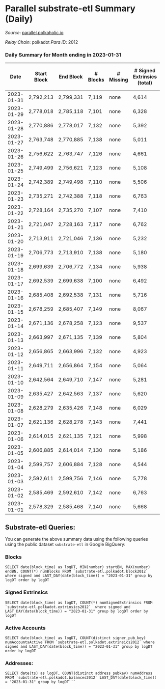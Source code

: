 # Parallel substrate-etl Summary (Daily)

_Source_: [parallel.polkaholic.io](https://parallel.polkaholic.io)

*Relay Chain*: polkadot
*Para ID*: 2012



### Daily Summary for Month ending in 2023-01-31


| Date | Start Block | End Block | # Blocks | # Missing | # Signed Extrinsics (total) | # Active Accounts | # Addresses with Balances | # Events | # Transfers | # XCM Transfers In | # XCM Transfers Out |
| ---- | ----------- | --------- | -------- | --------- | --------------------------- | ----------------- | ------------------------- | -------- | ----------- | ------------------ | ------------------- |
| 2023-01-31 | 2,792,213 | 2,799,331 | 7,119 | none | 4,614 | 298 | 46,950 | 41,290 | 1,518 ($62,459.53) | 72 ($51,381.86) | 75 ($289,385) |
| 2023-01-29 | 2,778,018 | 2,785,118 | 7,101 | none | 6,328 | 472 | 46,925 | 58,091 | 2,168 ($63,515.75) | 97 ($98,928.13) | 105 ($135,711) |
| 2023-01-28 | 2,770,886 | 2,778,017 | 7,132 | none | 5,392 | 419 | 46,909 | 52,495 | 2,108 ($59,230.34) | 85 ($35,526.04) | 85 ($73,682.80) |
| 2023-01-27 | 2,763,748 | 2,770,885 | 7,138 | none | 5,011 | 412 | 46,895 | 50,684 | 2,338 ($87,795.01) | 73 ($91,563.65) | 76 ($41,269.56) |
| 2023-01-26 | 2,756,622 | 2,763,747 | 7,126 | none | 4,661 | 399 | 46,878 | 48,209 | 2,130 ($74,328.07) | 87 ($21,464.63) | 67 ($48,688.03) |
| 2023-01-25 | 2,749,499 | 2,756,621 | 7,123 | none | 5,108 | 414 | 46,863 | 51,647 | 2,502 ($84,033.66) | 89 ($88,200.34) | 91 ($99,475.36) |
| 2023-01-24 | 2,742,389 | 2,749,498 | 7,110 | none | 5,506 | 471 | 46,845 | 55,006 | 2,749 ($128,067) | 111 ($88,790.56) | 77 ($116,263) |
| 2023-01-23 | 2,735,271 | 2,742,388 | 7,118 | none | 6,763 | 460 | 46,832 | 60,870 | 2,406 ($69,080.12) | 108 ($61,786.68) | 90 ($117,131) |
| 2023-01-22 | 2,728,164 | 2,735,270 | 7,107 | none | 7,410 | 412 | 46,824 | 62,554 | 2,019 ($47,691.48) | 75 ($95,567.49) | 83 ($56,005.47) |
| 2023-01-21 | 2,721,047 | 2,728,163 | 7,117 | none | 6,762 | 466 | 46,814 | 61,057 | 2,423 ($81,939.47) | 72 ($23,016.04) | 80 ($246,366) |
| 2023-01-20 | 2,713,911 | 2,721,046 | 7,136 | none | 5,232 | 411 | 46,803 | 51,815 | 1,828 ($94,300.96) | 72 ($22,795.38) | 58 ($23,165.95) |
| 2023-01-19 | 2,706,773 | 2,713,910 | 7,138 | none | 5,180 | 361 | 46,795 | 50,381 | 1,668 ($26,388.30) | 68 ($50,536.23) | 43 ($83,180.74) |
| 2023-01-18 | 2,699,639 | 2,706,772 | 7,134 | none | 5,938 | 426 | 46,786 | 56,243 | 2,373 ($100,228) | 106 ($54,611.48) | 92 ($112,210) |
| 2023-01-17 | 2,692,539 | 2,699,638 | 7,100 | none | 6,492 | 562 | 46,767 | 66,914 | 3,723 ($219,423) | 133 ($202,143) | 120 ($132,515) |
| 2023-01-16 | 2,685,408 | 2,692,538 | 7,131 | none | 5,716 | 386 | 46,759 | 47,898 | 2,043 ($101,301) | 101 ($201,852) | 60 ($67,212.55) |
| 2023-01-15 | 2,678,259 | 2,685,407 | 7,149 | none | 8,067 | 435 | 46,747 | 63,964 | 3,372 ($162,863) | 125 ($54,280.08) | 99 ($205,141) |
| 2023-01-14 | 2,671,136 | 2,678,258 | 7,123 | none | 9,537 | 595 | 46,731 | 85,006 | 5,330 ($268,909) | 189 ($154,332) | 190 ($261,237) |
| 2023-01-13 | 2,663,997 | 2,671,135 | 7,139 | none | 5,804 | 478 | 46,712 | 58,121 | 2,897 ($131,709) | 140 ($48,119.82) | 93 ($1,268,912) |
| 2023-01-12 | 2,656,865 | 2,663,996 | 7,132 | none | 4,923 | 491 | 46,671 | 54,047 | 2,782 ($74,295.69) | 143 ($268,460) | 131 ($103,609) |
| 2023-01-11 | 2,649,711 | 2,656,864 | 7,154 | none | 5,064 | 427 | 46,638 | 53,900 | 2,687 ($66,023.19) | 145 ($72,157.12) | 103 ($40,764.71) |
| 2023-01-10 | 2,642,564 | 2,649,710 | 7,147 | none | 5,281 | 408 | 46,619 | 52,758 | 2,057 ($58,228.62) | 119 ($45,132.16) | 118 ($141,209) |
| 2023-01-09 | 2,635,427 | 2,642,563 | 7,137 | none | 5,620 | 496 | 46,605 | 58,036 | 2,591 ($64,672.26) | 153 ($139,104) | 153 ($227,739) |
| 2023-01-08 | 2,628,279 | 2,635,426 | 7,148 | none | 6,029 | 446 | 46,590 | 59,426 | 2,514 ($74,323.17) | 145 ($97,404.01) | 122 ($153,395) |
| 2023-01-07 | 2,621,136 | 2,628,278 | 7,143 | none | 7,441 | 396 | 46,574 | 68,189 | 4,153 ($196,120) | 188 ($53,019.52) | 192 ($60,058.79) |
| 2023-01-06 | 2,614,015 | 2,621,135 | 7,121 | none | 5,998 | 449 | 46,558 | 63,162 | 4,675 ($156,657) | 188 ($187,120) | 157 ($45,167.01) |
| 2023-01-05 | 2,606,885 | 2,614,014 | 7,130 | none | 5,186 | 381 | 46,541 | 53,054 | 2,357 ($45,757.71) | 91 ($109,137) | 72 ($140,814) |
| 2023-01-04 | 2,599,757 | 2,606,884 | 7,128 | none | 4,544 | 403 | 46,523 | 48,927 | 1,992 ($47,661.11) | 99 ($73,409.52) | 75 ($28,546.71) |
| 2023-01-03 | 2,592,611 | 2,599,756 | 7,146 | none | 5,778 | 433 | 46,515 | 57,425 | 2,642 ($74,112.12) | 109 ($30,533.66) | 79 ($101,617) |
| 2023-01-02 | 2,585,469 | 2,592,610 | 7,142 | none | 6,763 | 455 | 46,505 | 64,955 | 3,284 ($175,110) | 104 ($31,202.14) | 88 ($138,571) |
| 2023-01-01 | 2,578,329 | 2,585,468 | 7,140 | none | 5,668 | 354 | 46,497 | 53,747 | 1,575 ($20,266.82) | 84 ($189,542) | 74 ($60,928.19) |

## Substrate-etl Queries:
You can generate the above summary data using the following queries using the public dataset `substrate-etl` in Google BigQuery:


### Blocks
```
SELECT date(block_time) as logDT, MIN(number) startBN, MAX(number) endBN, COUNT(*) numBlocks FROM `substrate-etl.polkadot.block2012`  where signed and LAST_DAY(date(block_time)) = "2023-01-31" group by logDT order by logDT
```


### Signed Extrinsics
```
SELECT date(block_time) as logDT, COUNT(*) numSignedExtrinsics FROM `substrate-etl.polkadot.extrinsics2012`  where signed and LAST_DAY(date(block_time)) = "2023-01-31" group by logDT order by logDT
```


### Active Accounts
```
SELECT date(block_time) as logDT, COUNT(distinct signer_pub_key) numAccountsActive FROM `substrate-etl.polkadot.extrinsics2012` where signed and LAST_DAY(date(block_time)) = "2023-01-31" group by logDT order by logDT
```


### Addresses:
```
SELECT date(ts) as logDT, COUNT(distinct address_pubkey) numAddress FROM `substrate-etl.polkadot.balances2012` LAST_DAY(date(block_time)) = "2023-01-31" group by logDT```

